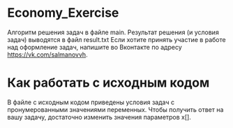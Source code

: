 # Economy_Exercise
Алгоритм решения задач в файле main.
Результат решения (и условия задач) выводятся в файл result.txt
Если хотите принять участие в работе над оформление задач, напишите во Вконтакте по адресу https://vk.com/salmanovvh. 

# Как работать с исходным кодом
В файле с исходным кодом приведены условия задач с пронумерованными значениями переменных. Чтобы получить ответ на вашу задачу, достаточно изменить значения параметров x[].
